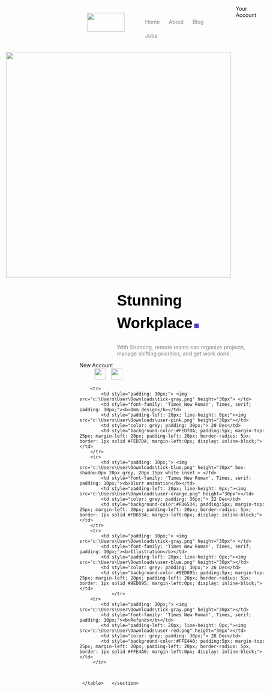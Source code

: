<html>
<head>
<style>
.parent{ display: flex;
flex-direction: row;
justify-content: space-between;
}
.child1{
    margin: 20px;
}
.child2{
margin-left: 300px;
margin: 25px;
display: inline-block;
}
:hover.child{
text-decoration:underline;
display: inline-block;
color: black;}
.child{
    display:inline-block;
    padding: 10px;
    color: grey;
}

.account{
    border-radius: 18px;
    width: 100px; height: 40px;
    text-align: center; line-height: 40px;
    margin-top: 20px;font-size: 12px; 
background-color: #FFD8DB;
color: #A389CC;
}
.stunning{
    font-size: 40px;
    color: black;
    font-family: Arial;
    margin-left: 100px;
    line-height: 10px;
    display: inline-block;
}
.work{
    font-size: 40px;
    color: black;
    font-family: Arial;
    margin-left: 100px;
    margin-top: 0px;
display: inline-block; }
.para{
    margin-left: 100px;
    color: grey;
    margin-top: 0px;
 }

 .newacc{
 border-radius: 18px;
    width: 100px; height: 40px;
    text-align: center; line-height: 40px; background-color: #5243C0;
color: #ffffff; 
font-size: 12px;  
margin-top: 20px;
margin-left: 100px;
display: inline-block;
 }
 .uparr{margin-left:40px; 
    display: inline-block;
    }
 .downarr{ margin-left:10px; 
    display: inline-block;
    }
    .image{
    float: right;
    margin-right: 100px;
}
    .box{
        width: 100px; height: 30px; margin: 100px; border-radius: 10px; border: 1px solid #ccc; background: #fff; float: left;
    }
</style>

<body>
<section><div class="parent"> 
    <div class="child1"> <img src="c:\Users\User\Downloads\stunning-logo.png" width="100px" height="50px"></div>
   <div class="child2"> 
    <div class="child"> Home</div>
    <div class="child"> About</div>
    <div class="child"> Blog</div>
    <div class="child"> Jobs</div></div>
<div class="parent" >
    <div class="account"> Your Account</div>
</div></section>
<section>
<div class="image"><img src="c:\Users\User\Downloads\landing-section-image.png" height="600px" width="600px"></div>
<div><h2 class="stunning">Stunning</h2></div>
<section><div><h2 class="work">Workplace</h2> 
<div style="background-color:#5243C0;padding: 5px; border: 1px solid #5243C0; margin-left:0px; display: inline-block;"></div></section>
    <p class="para"> With Stunning, remote teams can organize projects,<br/> manage shifting priorities, and get work done.</p></section>
    <section>
        <div class="newacc"> New Account</div>
        <div class="uparr"> <img src="c:\Users\User\Downloads\arrow-up.png" height="30px"></div>
        <div class="downarr"> <img src="c:\Users\User\Downloads\arrow-down.png" height="30px"></div></section>   
     <table style="margin-left: 100px; margin-top: 40px; line-height: 0px;"> 
     
        <tr>
            <td style="padding: 10px;"> <img src="c:\Users\User\Downloads\tick-gray.png" height="30px"> </td>
            <td style="font-family: 'Times New Roman', Times, serif; padding: 10px;"><b>Dmm design</b></td>
            <td style="padding-left: 20px; line-height: 0px;"><img src="c:\Users\User\Downloads\user-pink.png" height="30px"></td>
            <td style="color: grey; padding: 30px;"> 20 Dec</td>
            <td style="background-color:#FED7DA; padding:5px; margin-top: 25px; margin-left: 20px; padding-left: 20px; border-radius: 5px; border: 1px solid #FED7DA; margin-left:0px; display: inline-block;"></td>
        </tr>
        <tr>
            <td style="padding: 10px;"> <img src="c:\Users\User\Downloads\tick-blue.png" height="30px" box-shadow:0px 20px grey, 20px 15px white inset > </td>
            <td style="font-family: 'Times New Roman', Times, serif; padding: 10px;"><b>Blurr animation</b></td>
            <td style="padding-left: 20px; line-height: 0px;"><img src="c:\Users\User\Downloads\user-orange.png" height="30px"></td>
            <td style="color: grey; padding: 30px;"> 22 Dec</td>
            <td style="background-color:#FD6534; padding:5px; margin-top: 25px; margin-left: 20px; padding-left: 20px; border-radius: 5px; border: 1px solid #FD6534; margin-left:0px; display: inline-block;"></td>
        </tr>
        <tr> 
            <td style="padding: 10px;"> <img src="c:\Users\User\Downloads\tick-gray.png" height="30px"> </td>
            <td style="font-family: 'Times New Roman', Times, serif; padding: 10px;"><b>Illustration</b></td>
            <td style="padding-left: 20px; line-height: 0px;"><img src="c:\Users\User\Downloads\user-blue.png" height="30px"></td>
            <td style="color: grey; padding: 30px;"> 26 Dec</td>
            <td style="background-color:#9ED095; padding:5px; margin-top: 25px; margin-left: 20px; padding-left: 20px; border-radius: 5px; border: 1px solid #9ED095; margin-left:0px; display: inline-block;"></td>
                </tr>
        <tr>
            <td style="padding: 10px;"> <img src="c:\Users\User\Downloads\tick-gray.png" height="30px"></td>
            <td style="font-family: 'Times New Roman', Times, serif; padding: 10px;"><b>Refunds</b></td>
            <td style="padding-left: 20px; line-height: 0px;"><img src="c:\Users\User\Downloads\user-red.png" height="30px"></td>
            <td style="color: grey; padding: 30px;"> 28 Dec</td>
            <td style="background-color:#FFE4A0; padding:5px; margin-top: 25px; margin-left: 20px; padding-left: 20px; border-radius: 5px; border: 1px solid #FFE4A0; margin-left:0px; display: inline-block;"></td>
         </tr>

        

     </table>   </section>






</body>
</head>
</html>
